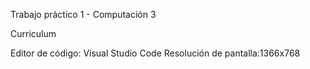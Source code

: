 Trabajo práctico 1 - Computación 3

Curriculum

Editor de código: Visual Studio Code
Resolución de pantalla:1366x768
